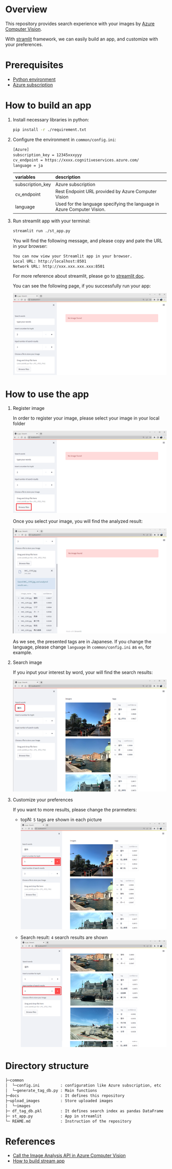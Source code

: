 # Overview

This repository provides search experience with your images by [Azure Computer Vision](https://azure.microsoft.com/en-us/services/cognitive-services/computer-vision/).

With [stramlit](https://streamlit.io/) framework, we can easily build an app, and customize with your preferences.

# Prerequisites

- [Python environment](https://www.python.org/)
- [Azure subscription](https://docs.microsoft.com/en-us/azure/cloud-adoption-framework/ready/considerations/fundamental-concepts#azure-terminology)

# How to build an app

1. Install necessary libraries in python:

    ```sh
    pip install -r ./requirement.txt
    ```

2. Configure the environment in `common/config.ini`:

    ```sh
    [Azure]
    subscription_key = 12345xxxyyy
    cv_endpoint = https://xxxx.cognitiveservices.azure.com/
    language = ja
    ```

    | variables        | description                                                             |
    | ---------------- | ----------------------------------------------------------------------- |
    | subscription_key | Azure subscription                                                      |
    | cv_endpoint      | Rest Endpoint URL provided by Azure Computer Vision                     |
    | language         | Used for the language specifying the language in Azure Computer Vision. |


3. Run streamlit app with your terminal:

    ```sh
    streamlit run ./st_app.py
    ```

    You will find the following message, and please copy and pate the URL in your browser:

    ```
    You can now view your Streamlit app in your browser.
    Local URL: http://localhost:8501
    Network URL: http://xxx.xxx.xxx.xxx:8501
    ```

    For more reference about streamlit, please go to [streamlit doc](https://docs.streamlit.io/library/get-started).

    You can see the following page, if you successfully run your app:

    ![top page](/docs/images/top_page.png)

# How to use the app

1. Register image

    In order to register your image, please select your image in your local folder

    ![browse image](/docs/images/browse_image.png)

    Once you select your image, you will find the analyzed result:

    ![analyzed image](/docs/images/analized_results.png)

    As we see, the presented tags are in Japanese. If you change the language, please change `language` in `common/config.ini` as `en`, for example.

2. Search image

    If you input your interest by word, your will find the search results:

    ![Search result](/docs/images/search_results.png)

3. Customize your preferences

    If you want to more results, please change the prarmeters:

    - topN: `5` tags are shown in each picture
    ![topN](/docs/images/topN.png)

    - Search result: `4` search results are shown
    ![Search results](/docs/images/search_results_number.png)


# Directory structure

```
├─common
│  └─config.ini         : configuration like Azure subscription, etc
│  └─generate_tag_db.py : Main functions
├─docs                  : It defines this repository
├─upload_images         : Store uploaded images
│  └─images
├─ df_tag_db.pkl        : It defines search index as pandas DataFrame
├─ st_app.py            : App in streamlit
└─ REAME.md             : Instruction of the repository
```

# References
- [Call the Image Analysis API in Azure Computer Vision](https://docs.microsoft.com/en-us/azure/cognitive-services/computer-vision/how-to/call-analyze-image?tabs=python)
- [How to build stream app](https://docs.streamlit.io/library/api-reference)